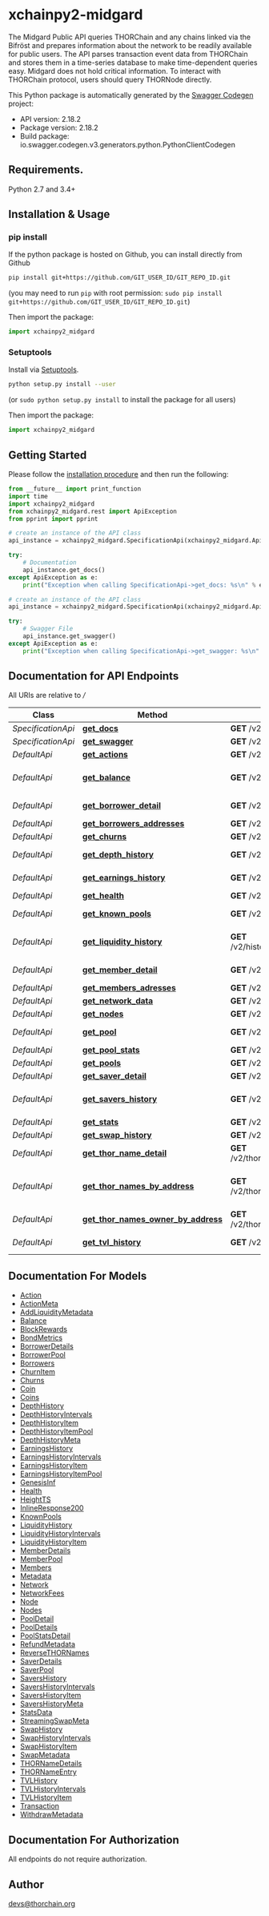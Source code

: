 # xchainpy2-midgard
The Midgard Public API queries THORChain and any chains linked via the Bifröst and prepares information about the network to be readily available for public users. The API parses transaction event data from THORChain and stores them in a time-series database to make time-dependent queries easy. Midgard does not hold critical information. To interact with THORChain protocol, users should query THORNode directly.

This Python package is automatically generated by the [Swagger Codegen](https://github.com/swagger-api/swagger-codegen) project:

- API version: 2.18.2
- Package version: 2.18.2
- Build package: io.swagger.codegen.v3.generators.python.PythonClientCodegen

## Requirements.

Python 2.7 and 3.4+

## Installation & Usage
### pip install

If the python package is hosted on Github, you can install directly from Github

```sh
pip install git+https://github.com/GIT_USER_ID/GIT_REPO_ID.git
```
(you may need to run `pip` with root permission: `sudo pip install git+https://github.com/GIT_USER_ID/GIT_REPO_ID.git`)

Then import the package:
```python
import xchainpy2_midgard 
```

### Setuptools

Install via [Setuptools](http://pypi.python.org/pypi/setuptools).

```sh
python setup.py install --user
```
(or `sudo python setup.py install` to install the package for all users)

Then import the package:
```python
import xchainpy2_midgard
```

## Getting Started

Please follow the [installation procedure](#installation--usage) and then run the following:

```python
from __future__ import print_function
import time
import xchainpy2_midgard
from xchainpy2_midgard.rest import ApiException
from pprint import pprint

# create an instance of the API class
api_instance = xchainpy2_midgard.SpecificationApi(xchainpy2_midgard.ApiClient(configuration))

try:
    # Documentation
    api_instance.get_docs()
except ApiException as e:
    print("Exception when calling SpecificationApi->get_docs: %s\n" % e)

# create an instance of the API class
api_instance = xchainpy2_midgard.SpecificationApi(xchainpy2_midgard.ApiClient(configuration))

try:
    # Swagger File
    api_instance.get_swagger()
except ApiException as e:
    print("Exception when calling SpecificationApi->get_swagger: %s\n" % e)
```

## Documentation for API Endpoints

All URIs are relative to */*

Class | Method | HTTP request | Description
------------ | ------------- | ------------- | -------------
*SpecificationApi* | [**get_docs**](docs/SpecificationApi.md#get_docs) | **GET** /v2/doc | Documentation
*SpecificationApi* | [**get_swagger**](docs/SpecificationApi.md#get_swagger) | **GET** /v2/swagger.json | Swagger File
*DefaultApi* | [**get_actions**](docs/DefaultApi.md#get_actions) | **GET** /v2/actions | Actions List
*DefaultApi* | [**get_balance**](docs/DefaultApi.md#get_balance) | **GET** /v2/balance/{address} | Current balance for an address
*DefaultApi* | [**get_borrower_detail**](docs/DefaultApi.md#get_borrower_detail) | **GET** /v2/borrower/{address} | Borrower Details
*DefaultApi* | [**get_borrowers_addresses**](docs/DefaultApi.md#get_borrowers_addresses) | **GET** /v2/borrowers | Borrowers List
*DefaultApi* | [**get_churns**](docs/DefaultApi.md#get_churns) | **GET** /v2/churns | Churns List
*DefaultApi* | [**get_depth_history**](docs/DefaultApi.md#get_depth_history) | **GET** /v2/history/depths/{pool} | Depth and Price History
*DefaultApi* | [**get_earnings_history**](docs/DefaultApi.md#get_earnings_history) | **GET** /v2/history/earnings | Earnings History
*DefaultApi* | [**get_health**](docs/DefaultApi.md#get_health) | **GET** /v2/health | Health Info
*DefaultApi* | [**get_known_pools**](docs/DefaultApi.md#get_known_pools) | **GET** /v2/knownpools | Known Pools List
*DefaultApi* | [**get_liquidity_history**](docs/DefaultApi.md#get_liquidity_history) | **GET** /v2/history/liquidity_changes | Liquidity Changes History
*DefaultApi* | [**get_member_detail**](docs/DefaultApi.md#get_member_detail) | **GET** /v2/member/{address} | Member Details
*DefaultApi* | [**get_members_adresses**](docs/DefaultApi.md#get_members_adresses) | **GET** /v2/members | Members List
*DefaultApi* | [**get_network_data**](docs/DefaultApi.md#get_network_data) | **GET** /v2/network | Network Data
*DefaultApi* | [**get_nodes**](docs/DefaultApi.md#get_nodes) | **GET** /v2/nodes | Nodes List
*DefaultApi* | [**get_pool**](docs/DefaultApi.md#get_pool) | **GET** /v2/pool/{asset} | Details of a Pool
*DefaultApi* | [**get_pool_stats**](docs/DefaultApi.md#get_pool_stats) | **GET** /v2/pool/{asset}/stats | Pool Statistics
*DefaultApi* | [**get_pools**](docs/DefaultApi.md#get_pools) | **GET** /v2/pools | Pools List
*DefaultApi* | [**get_saver_detail**](docs/DefaultApi.md#get_saver_detail) | **GET** /v2/saver/{address} | Saver Details
*DefaultApi* | [**get_savers_history**](docs/DefaultApi.md#get_savers_history) | **GET** /v2/history/savers/{pool} | Savers Units and Depth History
*DefaultApi* | [**get_stats**](docs/DefaultApi.md#get_stats) | **GET** /v2/stats | Global Stats
*DefaultApi* | [**get_swap_history**](docs/DefaultApi.md#get_swap_history) | **GET** /v2/history/swaps | Swaps History
*DefaultApi* | [**get_thor_name_detail**](docs/DefaultApi.md#get_thor_name_detail) | **GET** /v2/thorname/lookup/{name} | THORName Details
*DefaultApi* | [**get_thor_names_by_address**](docs/DefaultApi.md#get_thor_names_by_address) | **GET** /v2/thorname/rlookup/{address} | Gives a list of THORNames by reverse lookup
*DefaultApi* | [**get_thor_names_owner_by_address**](docs/DefaultApi.md#get_thor_names_owner_by_address) | **GET** /v2/thorname/owner/{address} | THORName owner
*DefaultApi* | [**get_tvl_history**](docs/DefaultApi.md#get_tvl_history) | **GET** /v2/history/tvl | Total Value Locked History

## Documentation For Models

 - [Action](docs/Action.md)
 - [ActionMeta](docs/ActionMeta.md)
 - [AddLiquidityMetadata](docs/AddLiquidityMetadata.md)
 - [Balance](docs/Balance.md)
 - [BlockRewards](docs/BlockRewards.md)
 - [BondMetrics](docs/BondMetrics.md)
 - [BorrowerDetails](docs/BorrowerDetails.md)
 - [BorrowerPool](docs/BorrowerPool.md)
 - [Borrowers](docs/Borrowers.md)
 - [ChurnItem](docs/ChurnItem.md)
 - [Churns](docs/Churns.md)
 - [Coin](docs/Coin.md)
 - [Coins](docs/Coins.md)
 - [DepthHistory](docs/DepthHistory.md)
 - [DepthHistoryIntervals](docs/DepthHistoryIntervals.md)
 - [DepthHistoryItem](docs/DepthHistoryItem.md)
 - [DepthHistoryItemPool](docs/DepthHistoryItemPool.md)
 - [DepthHistoryMeta](docs/DepthHistoryMeta.md)
 - [EarningsHistory](docs/EarningsHistory.md)
 - [EarningsHistoryIntervals](docs/EarningsHistoryIntervals.md)
 - [EarningsHistoryItem](docs/EarningsHistoryItem.md)
 - [EarningsHistoryItemPool](docs/EarningsHistoryItemPool.md)
 - [GenesisInf](docs/GenesisInf.md)
 - [Health](docs/Health.md)
 - [HeightTS](docs/HeightTS.md)
 - [InlineResponse200](docs/InlineResponse200.md)
 - [KnownPools](docs/KnownPools.md)
 - [LiquidityHistory](docs/LiquidityHistory.md)
 - [LiquidityHistoryIntervals](docs/LiquidityHistoryIntervals.md)
 - [LiquidityHistoryItem](docs/LiquidityHistoryItem.md)
 - [MemberDetails](docs/MemberDetails.md)
 - [MemberPool](docs/MemberPool.md)
 - [Members](docs/Members.md)
 - [Metadata](docs/Metadata.md)
 - [Network](docs/Network.md)
 - [NetworkFees](docs/NetworkFees.md)
 - [Node](docs/Node.md)
 - [Nodes](docs/Nodes.md)
 - [PoolDetail](docs/PoolDetail.md)
 - [PoolDetails](docs/PoolDetails.md)
 - [PoolStatsDetail](docs/PoolStatsDetail.md)
 - [RefundMetadata](docs/RefundMetadata.md)
 - [ReverseTHORNames](docs/ReverseTHORNames.md)
 - [SaverDetails](docs/SaverDetails.md)
 - [SaverPool](docs/SaverPool.md)
 - [SaversHistory](docs/SaversHistory.md)
 - [SaversHistoryIntervals](docs/SaversHistoryIntervals.md)
 - [SaversHistoryItem](docs/SaversHistoryItem.md)
 - [SaversHistoryMeta](docs/SaversHistoryMeta.md)
 - [StatsData](docs/StatsData.md)
 - [StreamingSwapMeta](docs/StreamingSwapMeta.md)
 - [SwapHistory](docs/SwapHistory.md)
 - [SwapHistoryIntervals](docs/SwapHistoryIntervals.md)
 - [SwapHistoryItem](docs/SwapHistoryItem.md)
 - [SwapMetadata](docs/SwapMetadata.md)
 - [THORNameDetails](docs/THORNameDetails.md)
 - [THORNameEntry](docs/THORNameEntry.md)
 - [TVLHistory](docs/TVLHistory.md)
 - [TVLHistoryIntervals](docs/TVLHistoryIntervals.md)
 - [TVLHistoryItem](docs/TVLHistoryItem.md)
 - [Transaction](docs/Transaction.md)
 - [WithdrawMetadata](docs/WithdrawMetadata.md)

## Documentation For Authorization

 All endpoints do not require authorization.


## Author

devs@thorchain.org
